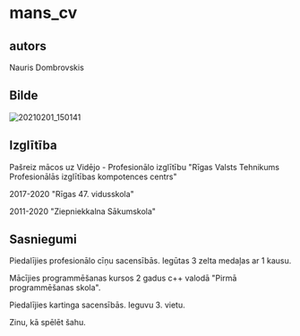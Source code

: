 # mans_cv

## autors
Nauris Dombrovskis

## Bilde
![20210201_150141](https://user-images.githubusercontent.com/78017805/106465319-7b3ce500-64a2-11eb-9e38-5852e59224d2.jpg)



## Izglītība

Pašreiz mācos uz Vidējo - Profesionālo izglītību "Rīgas Valsts Tehnikums Profesionālās izglītības kompotences centrs"

2017-2020 "Rīgas 47. vidusskola"

2011-2020 "Ziepniekkalna Sākumskola"

## Sasniegumi

Piedalījies profesionālo cīņu sacensībās. Iegūtas 3 zelta medaļas ar 1 kausu.

Mācījies programmēšanas kursos 2 gadus c++ valodā "Pirmā programmēšanas skola".

Piedalījies kartinga sacensībās. Ieguvu 3. vietu.

Zinu, kā spēlēt šahu.